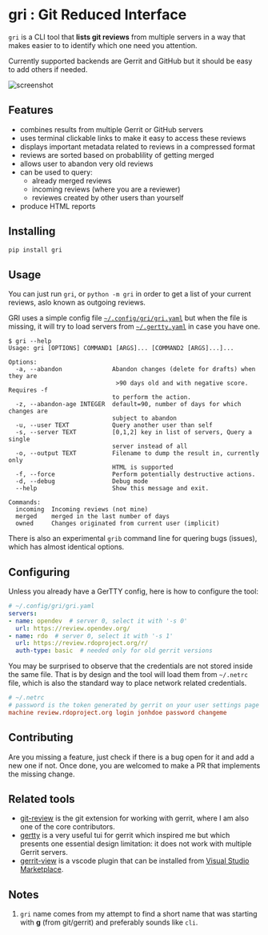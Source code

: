 # gri : Git Reduced Interface

`gri` is a CLI tool that **lists git reviews** from multiple servers
in a way that makes easier to to identify which one need you attention.

Currently supported backends are Gerrit and GitHub but it should be easy to
add others if needed.

![screenshot](https://sbarnea.com/ss/Screen-Shot-2020-09-18-10-41-05.06.png)

## Features

* combines results from multiple Gerrit or GitHub servers
* uses terminal clickable links to make it easy to access these reviews
* displays important metadata related to reviews in a compressed format
* reviews are sorted based on probablility of getting merged
* allows user to abandon very old reviews
* can be used to query:
  * already merged reviews
  * incoming reviews (where you are a reviewer)
  * reviewes created by other users than yourself
* produce HTML reports

## Installing

```bash
pip install gri
```

## Usage

You can just run `gri`, or `python -m gri` in order to get a list of your
current reviews, aslo known as outgoing reviews.

GRI uses a simple config file [`~/.config/gri/gri.yaml`][1] but when the file
is missing, it will try to load servers from [`~/.gertty.yaml`][2] in case you
have one.

```console
$ gri --help
Usage: gri [OPTIONS] COMMAND1 [ARGS]... [COMMAND2 [ARGS]...]...

Options:
  -a, --abandon              Abandon changes (delete for drafts) when they are
                              >90 days old and with negative score. Requires -f
                             to perform the action.
  -z, --abandon-age INTEGER  default=90, number of days for which changes are
                             subject to abandon
  -u, --user TEXT            Query another user than self
  -s, --server TEXT          [0,1,2] key in list of servers, Query a single
                             server instead of all
  -o, --output TEXT          Filename to dump the result in, currently only
                             HTML is supported
  -f, --force                Perform potentially destructive actions.
  -d, --debug                Debug mode
  --help                     Show this message and exit.

Commands:
  incoming  Incoming reviews (not mine)
  merged    merged in the last number of days
  owned     Changes originated from current user (implicit)
```

There is also an experimental `grib` command line for quering bugs (issues),
which has almost identical options.

## Configuring

Unless you already have a GerTTY config, here is how to configure the tool:

```yaml
# ~/.config/gri/gri.yaml
servers:
- name: opendev  # server 0, select it with '-s 0'
  url: https://review.opendev.org/
- name: rdo  # server 0, select it with '-s 1'
  url: https://review.rdoproject.org/r/
  auth-type: basic  # needed only for old gerrit versions
```

You may be surprised to observe that the credentials are not stored inside
the same file. That is by design and the tool will load them from `~/.netrc`
file, which is also the standard way to place network related credentials.

```ini
# ~/.netrc
# password is the token generated by gerrit on your user settings page
machine review.rdoproject.org login jonhdoe password changeme
```

## Contributing

Are you missing a feature, just check if there is a bug open for it and add
a new one if not. Once done, you are welcomed to make a PR that implements
the missing change.

## Related tools

* [git-review][4] is the git extension for working with gerrit, where I am also
  one of the core contributors.
* [gertty](https://opendev.org/ttygroup/gertty) is a very useful tui for gerrit
  which inspired me but which presents one essential design limitation: it does
  not work with multiple Gerrit servers.
* [gerrit-view](https://github.com/Gruntfuggly/gerrit-view) is a vscode plugin
  that can be installed from [Visual Studio Marketplace][3].

## Notes

1. `gri` name comes from my attempt to find a short name that was starting
   with **g** (from git/gerrit) and preferably sounds like `cli`.

[1]: https://github.com/pycontribs/gri/blob/master/test/gri.yaml
[2]: https://opendev.org/ttygroup/gertty/src/branch/master/examples/minimal-gertty.yaml
[3]: https://marketplace.visualstudio.com/items?itemName=Gruntfuggly.gerrit-view
[4]: https://docs.openstack.org/infra/git-review/
